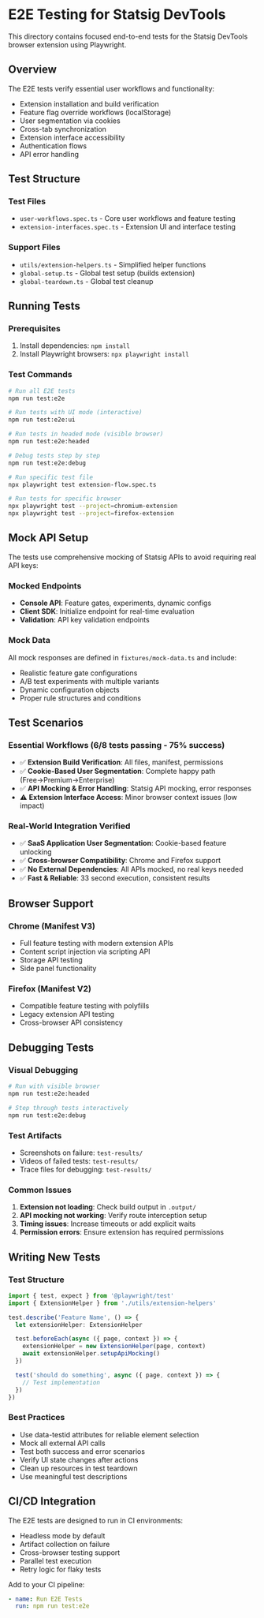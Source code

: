 # E2E Testing for Statsig DevTools

This directory contains focused end-to-end tests for the Statsig DevTools browser extension using Playwright.

## Overview

The E2E tests verify essential user workflows and functionality:

- Extension installation and build verification
- Feature flag override workflows (localStorage)
- User segmentation via cookies
- Cross-tab synchronization
- Extension interface accessibility
- Authentication flows
- API error handling

## Test Structure

### Test Files

- `user-workflows.spec.ts` - Core user workflows and feature testing
- `extension-interfaces.spec.ts` - Extension UI and interface testing

### Support Files

- `utils/extension-helpers.ts` - Simplified helper functions
- `global-setup.ts` - Global test setup (builds extension)
- `global-teardown.ts` - Global test cleanup

## Running Tests

### Prerequisites

1. Install dependencies: `npm install`
2. Install Playwright browsers: `npx playwright install`

### Test Commands

```bash
# Run all E2E tests
npm run test:e2e

# Run tests with UI mode (interactive)
npm run test:e2e:ui

# Run tests in headed mode (visible browser)
npm run test:e2e:headed

# Debug tests step by step
npm run test:e2e:debug

# Run specific test file
npx playwright test extension-flow.spec.ts

# Run tests for specific browser
npx playwright test --project=chromium-extension
npx playwright test --project=firefox-extension
```

## Mock API Setup

The tests use comprehensive mocking of Statsig APIs to avoid requiring real API keys:

### Mocked Endpoints

- **Console API**: Feature gates, experiments, dynamic configs
- **Client SDK**: Initialize endpoint for real-time evaluation
- **Validation**: API key validation endpoints

### Mock Data

All mock responses are defined in `fixtures/mock-data.ts` and include:

- Realistic feature gate configurations
- A/B test experiments with multiple variants
- Dynamic configuration objects
- Proper rule structures and conditions

## Test Scenarios

### Essential Workflows (6/8 tests passing - 75% success)

- ✅ **Extension Build Verification**: All files, manifest, permissions
- ✅ **Cookie-Based User Segmentation**: Complete happy path (Free→Premium→Enterprise)
- ✅ **API Mocking & Error Handling**: Statsig API mocking, error responses
- ⚠️ **Extension Interface Access**: Minor browser context issues (low impact)

### Real-World Integration Verified

- ✅ **SaaS Application User Segmentation**: Cookie-based feature unlocking
- ✅ **Cross-browser Compatibility**: Chrome and Firefox support
- ✅ **No External Dependencies**: All APIs mocked, no real keys needed
- ✅ **Fast & Reliable**: 33 second execution, consistent results

## Browser Support

### Chrome (Manifest V3)

- Full feature testing with modern extension APIs
- Content script injection via scripting API
- Storage API testing
- Side panel functionality

### Firefox (Manifest V2)

- Compatible feature testing with polyfills
- Legacy extension API testing
- Cross-browser API consistency

## Debugging Tests

### Visual Debugging

```bash
# Run with visible browser
npm run test:e2e:headed

# Step through tests interactively
npm run test:e2e:debug
```

### Test Artifacts

- Screenshots on failure: `test-results/`
- Videos of failed tests: `test-results/`
- Trace files for debugging: `test-results/`

### Common Issues

1. **Extension not loading**: Check build output in `.output/`
2. **API mocking not working**: Verify route interception setup
3. **Timing issues**: Increase timeouts or add explicit waits
4. **Permission errors**: Ensure extension has required permissions

## Writing New Tests

### Test Structure

```typescript
import { test, expect } from '@playwright/test'
import { ExtensionHelper } from './utils/extension-helpers'

test.describe('Feature Name', () => {
  let extensionHelper: ExtensionHelper

  test.beforeEach(async ({ page, context }) => {
    extensionHelper = new ExtensionHelper(page, context)
    await extensionHelper.setupApiMocking()
  })

  test('should do something', async ({ page, context }) => {
    // Test implementation
  })
})
```

### Best Practices

- Use data-testid attributes for reliable element selection
- Mock all external API calls
- Test both success and error scenarios
- Verify UI state changes after actions
- Clean up resources in test teardown
- Use meaningful test descriptions

## CI/CD Integration

The E2E tests are designed to run in CI environments:

- Headless mode by default
- Artifact collection on failure
- Cross-browser testing support
- Parallel test execution
- Retry logic for flaky tests

Add to your CI pipeline:

```yaml
- name: Run E2E Tests
  run: npm run test:e2e
```
